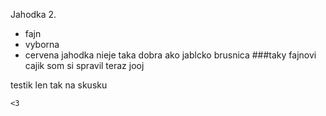 Jahodka 2.
- fajn
- vyborna
- cervena
jahodka nieje taka dobra ako jablcko
brusnica
###taky fajnovi cajik som si spravil teraz jooj

testik len tak na skusku

    <3
